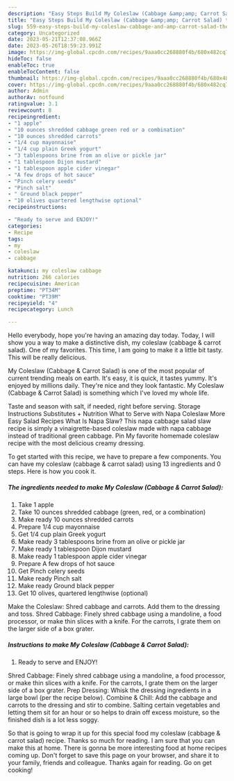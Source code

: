 ```yaml
---
description: "Easy Steps Build My Coleslaw (Cabbage &amp;amp; Carrot Salad) the Very Delicious"
title: "Easy Steps Build My Coleslaw (Cabbage &amp;amp; Carrot Salad) the Very Delicious"
slug: 559-easy-steps-build-my-coleslaw-cabbage-and-amp-carrot-salad-the-very-delicious
category: Uncategorized
date: 2023-05-21T12:37:08.966Z
date: 2023-05-26T18:59:23.991Z
image: https://img-global.cpcdn.com/recipes/9aaa0cc268880f4b/680x482cq70/my-coleslaw-cabbage-carrot-salad-recipe-main-photo.jpg
hideToc: false
enableToc: true
enableTocContent: false
thumbnail: https://img-global.cpcdn.com/recipes/9aaa0cc268880f4b/680x482cq70/my-coleslaw-cabbage-carrot-salad-recipe-main-photo.jpg
cover: https://img-global.cpcdn.com/recipes/9aaa0cc268880f4b/680x482cq70/my-coleslaw-cabbage-carrot-salad-recipe-main-photo.jpg
author: Admin
authorAv: notfound
ratingvalue: 3.1
reviewcount: 8
recipeingredient:
- "1 apple"
- "10 ounces shredded cabbage green red or a combination"
- "10 ounces shredded carrots"
- "1/4 cup mayonnaise"
- "1/4 cup plain Greek yogurt"
- "3 tablespoons brine from an olive or pickle jar"
- "1 tablespoon Dijon mustard"
- "1 tablespoon apple cider vinegar"
- "A few drops of hot sauce"
- "Pinch celery seeds"
- "Pinch salt"
- " Ground black pepper"
- "10 olives quartered lengthwise optional"
recipeinstructions:

- "Ready to serve and ENJOY!"
categories:
- Recipe
tags:
- my
- coleslaw
- cabbage

katakunci: my coleslaw cabbage 
nutrition: 266 calories
recipecuisine: American
preptime: "PT34M"
cooktime: "PT39M"
recipeyield: "4"
recipecategory: Lunch

---
```



Hello everybody, hope you're having an amazing day today. Today, I will show you a way to make a distinctive dish, my coleslaw (cabbage &amp; carrot salad). One of my favorites. This time, I am going to make it a little bit tasty. This will be really delicious.

My Coleslaw (Cabbage &amp; Carrot Salad) is one of the most popular of current trending meals on earth. It's easy, it is quick, it tastes yummy. It's enjoyed by millions daily. They're nice and they look fantastic. My Coleslaw (Cabbage &amp; Carrot Salad) is something which I've loved my whole life.

Taste and season with salt, if needed, right before serving. Storage Instructions Substitutes + Nutrition What to Serve with Napa Coleslaw More Easy Salad Recipes What Is Napa Slaw? This napa cabbage salad slaw recipe is simply a vinaigrette-based coleslaw made with napa cabbage instead of traditional green cabbage. Pin My favorite homemade coleslaw recipe with the most delicious creamy dressing.


To get started with this recipe, we have to prepare a few components. You can have my coleslaw (cabbage &amp; carrot salad) using 13 ingredients and 0 steps. Here is how you cook it.

<!--inarticleads1-->

##### The ingredients needed to make My Coleslaw (Cabbage &amp; Carrot Salad):

1. Take 1 apple
1. Take 10 ounces shredded cabbage (green, red, or a combination)
1. Make ready 10 ounces shredded carrots
1. Prepare 1/4 cup mayonnaise
1. Get 1/4 cup plain Greek yogurt
1. Make ready 3 tablespoons brine from an olive or pickle jar
1. Make ready 1 tablespoon Dijon mustard
1. Make ready 1 tablespoon apple cider vinegar
1. Prepare A few drops of hot sauce
1. Get Pinch celery seeds
1. Make ready Pinch salt
1. Make ready  Ground black pepper
1. Get 10 olives, quartered lengthwise (optional)


Make the Coleslaw: Shred cabbage and carrots. Add them to the dressing and toss. Shred Cabbage: Finely shred cabbage using a mandoline, a food processor, or make thin slices with a knife. For the carrots, I grate them on the larger side of a box grater. 

<!--inarticleads2-->

##### Instructions to make My Coleslaw (Cabbage &amp; Carrot Salad):


1. Ready to serve and ENJOY!

Shred Cabbage: Finely shred cabbage using a mandoline, a food processor, or make thin slices with a knife. For the carrots, I grate them on the larger side of a box grater. Prep Dressing: Whisk the dressing ingredients in a large bowl (per the recipe below). Combine &amp; Chill: Add the cabbage and carrots to the dressing and stir to combine. Salting certain vegetables and letting them sit for an hour or so helps to drain off excess moisture, so the finished dish is a lot less soggy. 

So that is going to wrap it up for this special food my coleslaw (cabbage &amp; carrot salad) recipe. Thanks so much for reading. I am sure that you can make this at home. There is gonna be more interesting food at home recipes coming up. Don't forget to save this page on your browser, and share it to your family, friends and colleague. Thanks again for reading. Go on get cooking!
